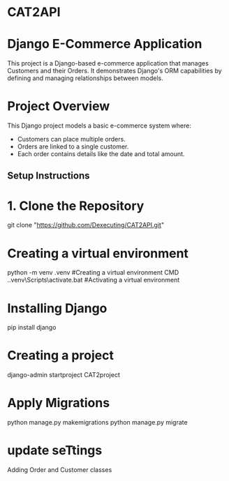 # CAT2API
# Django E-Commerce Application
This project is a Django-based e-commerce application that manages Customers and their Orders. It demonstrates Django's ORM capabilities by defining and managing relationships between models.
 
# Project Overview 
This Django project models a basic e-commerce system where:
- Customers can place multiple orders.
- Orders are linked to a single customer.
- Each order contains details like the date and total amount.

## Setup Instructions

# 1. Clone the Repository

git clone "https://github.com/Dexecuting/CAT2API.git"

# Creating a virtual environment
python -m venv .venv #Creating a virtual environment
CMD .\.venv\Scripts\activate.bat #Activating a virtual environment

# Installing Django
pip install django

# Creating a project 
django-admin startproject CAT2project

# Apply Migrations
python manage.py makemigrations
python manage.py migrate

# update seTtings
Adding Order and Customer classes
